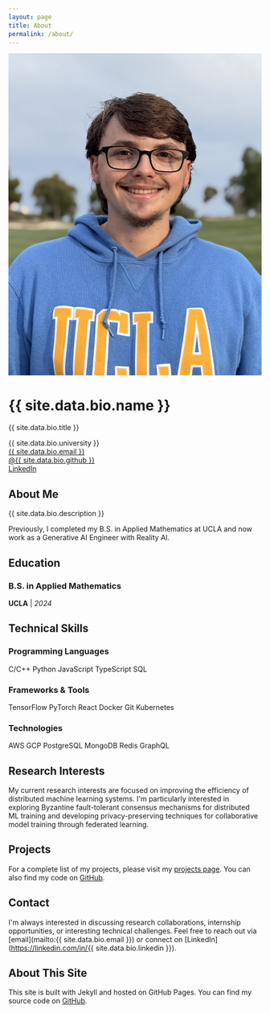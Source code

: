 ```yaml
---
layout: page
title: About
permalink: /about/
---
```


<div class="about-header">
  <div class="headshot">
    <img src="/assets/images/headshot.jpg" alt="Theo Teske">
  </div>
  <div class="bio">
    <h1>{{ site.data.bio.name }}</h1>
    <p class="lead">{{ site.data.bio.title }}</p>
    <div class="about-info">
      <div class="about-info-item">
        <i class="fas fa-university"></i>
        <span>{{ site.data.bio.university }}</span>
      </div>
      <div class="about-info-item">
        <i class="fas fa-envelope"></i>
        <a href="mailto:{{ site.data.bio.email }}">{{ site.data.bio.email }}</a>
      </div>
      <div class="about-info-item">
        <i class="fab fa-github"></i>
        <a href="https://github.com/{{ site.data.bio.github }}">@{{ site.data.bio.github }}</a>
      </div>
      <div class="about-info-item">
        <i class="fab fa-linkedin"></i>
        <a href="https://linkedin.com/in/{{ site.data.bio.linkedin }}">LinkedIn</a>
      </div>
    </div>
  </div>
</div>

## About Me

{{ site.data.bio.description }}

Previously, I completed my B.S. in Applied Mathematics at UCLA and now work as a Generative AI Engineer with Reality AI.

## Education

### B.S. in Applied Mathematics  
**UCLA** | *2024*

## Technical Skills

<div class="skills-grid">
  <div class="skill-category">
    <h3><i class="fas fa-code"></i> Programming Languages</h3>
    <div class="skill-tags">
      <span class="skill-tag">C/C++</span>
      <span class="skill-tag">Python</span>
      <span class="skill-tag">JavaScript</span>
      <span class="skill-tag">TypeScript</span>
      <span class="skill-tag">SQL</span>
    </div>
  </div>
  
  <div class="skill-category">
    <h3><i class="fas fa-tools"></i> Frameworks & Tools</h3>
    <div class="skill-tags">
      <span class="skill-tag">TensorFlow</span>
      <span class="skill-tag">PyTorch</span>
      <span class="skill-tag">React</span>
      <span class="skill-tag">Docker</span>
      <span class="skill-tag">Git</span>
      <span class="skill-tag">Kubernetes</span>
    </div>
  </div>
  
  <div class="skill-category">
    <h3><i class="fas fa-database"></i> Technologies</h3>
    <div class="skill-tags">
      <span class="skill-tag">AWS</span>
      <span class="skill-tag">GCP</span>
      <span class="skill-tag">PostgreSQL</span>
      <span class="skill-tag">MongoDB</span>
      <span class="skill-tag">Redis</span>
      <span class="skill-tag">GraphQL</span>
    </div>
  </div>
</div>

## Research Interests

My current research interests are focused on improving the efficiency of distributed machine learning systems. I'm particularly interested in exploring Byzantine fault-tolerant consensus mechanisms for distributed ML training and developing privacy-preserving techniques for collaborative model training through federated learning.

## Projects

For a complete list of my projects, please visit my [projects page](/projects). You can also find my code on [GitHub](https://github.com/theoteske).

## Contact

I'm always interested in discussing research collaborations, internship opportunities, or interesting technical challenges. Feel free to reach out via [email](mailto:{{ site.data.bio.email }}) or connect on [LinkedIn](https://linkedin.com/in/{{ site.data.bio.linkedin }}).

## About This Site

This site is built with Jekyll and hosted on GitHub Pages. You can find my source code on [GitHub](https://github.com/theoteske/theoteske.github.io).
